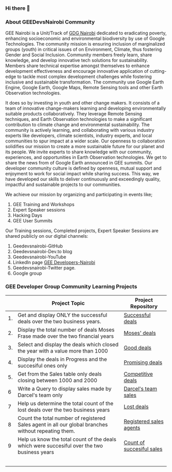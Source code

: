 ### Hi there 👋

### About GEEDevsNairobi Community 
GEE Nairobi is a Unit/Track of <a href="https://gdg.community.dev/gdg-nairobi/">GDG Nairobi</a> dedicated to eradicating poverty, enhancing socioeconomic and environmental biodiversity by use of Google Technologies. The community mission is ensuring inclusion of marginalized groups (youth) in critical issues of on Environment, Climate, thus fostering Gender and Social Inclusion.
Community members freely learn, share knowledge, and develop innovative tech solutions for sustainability. 
Members share technical expertise amongst themselves to enhance development effectiveness and encourage innovative application of cutting-edge to tackle most complex development challenges while fostering inclusive and sustainable transformation. 
The community use Google Earth Engine, Google Earth, Google Maps, Remote Sensing tools and other Earth Observation technologies. 

It does so by investing in youth and other change makers. It consists of a team of innovative change-makers learning and developing environmentally suitable products collaboratively. They leverage Remote Sensing techniques, and Earth Observation technologies to make a significant contribution to climate change and environmental sustainability. The community is actively learning, and collaborating with various industry experts like developers, climate scientists, industry experts, and local communities to spur impact at a wider scale. Our openness to collaboration solidifies our mission to create a more sustainable future for our planet and its people.
We invite experts to share knowledge with our community, experiences, and opportunities in Earth Observation technologies. We get to share the news from of Google Earth announced in GEE summits. Our developer community culture is defined by openness, mutual support and enjoyment to work for social impact while sharing success. This way, we have developed our skills to deliver continuously and exceedingly quality, impactful and sustainable projects to our communities.  

We achieve our mission by organizing and participating in events like;
1. GEE Training and Workshops  
2. Expert Speaker sessions 
3. Hacking Days
4. GEE User Summits

Our Training sessions, Completed projects, Expert Speaker Sessions are shared publicly on our digital channels:
1. Geedevsnairobi-GitHub
2. Geedevsnairobi-Dev.to blog
3. Geedevsnairobi-YouTube 
4. LinkedIn page 
<a href="https://www.linkedin.com/company/gee-developers-nairobi/?viewAsMember=true">GEE Developers-Nairobi</a>
5. Geedevsnairobi-Twitter page.
6. Google group



### GEE Developer Group Community Learning Projects  

<table class="tg">
<thead>
  <tr>
    <th class="tg-c3ow"></th>
    <th class="tg-c3ow">Project Topic </th>
    <th class="tg-0pky">Project Repository</th>
  </tr>
</thead>
<tbody>
  <tr>
    <td class="tg-0pky">1. </td>
    <td class="tg-0pky"> Get and display ONLY the successful deals over the two business years.</td>
    <td class="tg-0pky"><a href="https://github.com/nich02/Enalyzing-CRM-Database-with-SQL-/blob/main/QueryAnswers/Successful%20deals" target="_blank" rel="noopener noreferrer">Successful deals</a></td>
  </tr>
  <tr>
    <td class="tg-0pky">2. </td>
    <td class="tg-0pky">Display the total number of deals Moses Frase made over the two financial years</td>
    <td class="tg-0pky"><a href="https://github.com/nich02/Enalyzing-CRM-Database-with-SQL-/blob/main/QueryAnswers/Moses'%20deals" target="_blank" rel="noopener noreferrer">Moses' deals</a></td>
  </tr>
  <tr>
    <td class="tg-0pky">3. </td>
    <td class="tg-0pky">Select and display the deals which closed the year with a value more than 1000</td>
    <td class="tg-0pky"><a href="https://github.com/nich02/Enalyzing-CRM-Database-with-SQL-/blob/main/QueryAnswers/Deals%20more%20than%201000" target="_blank" rel="noopener noreferrer">Good deals</a></td>
  </tr>
  <tr>
    <td class="tg-0pky">4.</td>
    <td class="tg-0pky">Display the deals in Progress and the succesiful ones only</td>
    <td class="tg-0pky"><a href="https://github.com/nich02/Enalyzing-CRM-Database-with-SQL-/blob/main/QueryAnswers/Promising%20deals" target="_blank" rel="noopener noreferrer">Promising deals</a></td>
  </tr>
  <tr>
    <td class="tg-0pky">5.</td>
    <td class="tg-0pky">Get from the Sales table only deals closing between 1000 and 2000</td>
    <td class="tg-0pky"><a href="https://github.com/nich02/Enalyzing-CRM-Database-with-SQL-/blob/main/QueryAnswers/Competitive%20deals" target="_blank" rel="noopener noreferrer">Competitive deals</a></td>
  </tr>
  <tr>
    <td class="tg-0lax">6</td>
    <td class="tg-0lax">Write a Query to display sales made by Darcel's team only </td>
    <td class="tg-0lax"><a href="https://github.com/nich02/Enalyzing-CRM-Database-with-SQL-/blob/main/QueryAnswers/Darce's%20team%20sales" target="_blank" rel="noopener noreferrer">Darcel's team sales</a></td>
  </tr>
  <tr>
    <td class="tg-0lax">7</td>
    <td class="tg-0lax">Help us determine the total count of the lost deals over the two business years</td>
    <td class="tg-0lax"><a href="https://github.com/nich02/Enalyzing-CRM-Database-with-SQL-/blob/main/QueryAnswers/Lost%20deals" target="_blank" rel="noopener noreferrer">Lost deals</a></td>
  </tr>
  <tr>
    <td class="tg-0lax">8</td>
    <td class="tg-0lax">Count the total number of registered Sales agent in all our global branches without repeating them.</td>
    <td class="tg-0lax"><a href="https://github.com/nich02/Enalyzing-CRM-Database-with-SQL-/blob/main/QueryAnswers/Registered%20Sales%20Agents" target="_blank" rel="noopener noreferrer">Registered sales agents</a></td>
  </tr>
  <tr>
    <td class="tg-0lax">9</td>
    <td class="tg-0lax">Help us know the total count of the deals which were succesiful over the two business years </td>
    <td class="tg-0lax"><a href="https://github.com/nich02/Enalyzing-CRM-Database-with-SQL-/blob/main/QueryAnswers/Count%20of%20successiful%20deals" target="_blank" rel="noopener noreferrer">Count of succesiful sales</a> </td>
  </tr>
  <tr>
    <td class="tg-0lax"></td>
    <td class="tg-0lax"></td>
    <td class="tg-0lax"></td>
  </tr>
  <tr>
    <td class="tg-0lax"></td>
    <td class="tg-0lax"></td>
    <td class="tg-0lax"></td>
  </tr>
  <tr>
    <td class="tg-0lax"></td>
    <td class="tg-0lax"></td>
    <td class="tg-0lax"></td>
  </tr>
  <tr>
    <td class="tg-0lax"></td>
    <td class="tg-0lax"></td>
    <td class="tg-0lax"></td>
  </tr>
  <tr>
    <td class="tg-0lax"></td>
    <td class="tg-0lax"></td>
    <td class="tg-0lax"></td>
  </tr>
</tbody>
</table>




<!--
**geedevsnairobi/geedevsnairobi** is a ✨ _special_ ✨ repository because its `README.md` (this file) appears on your GitHub profile.

Here are some ideas to get you started:

- 🔭 I’m currently working on ...
- 🌱 I’m currently learning ...
- 👯 I’m looking to collaborate on ...
- 🤔 I’m looking for help with ...
- 💬 Ask me about ...
- 📫 How to reach me: ...
- 😄 Pronouns: ...
- ⚡ Fun fact: ...
-->
